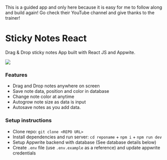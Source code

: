 This is a guided app and only here because it is easy for me to follow along and build again! Go check their YouTube channel and give thanks to the trainer!

# Sticky Notes React

Drag & Drop sticky notes App built with React JS and Appwite.

<img src="demo.gif"/>

### Features

- Drag and Drop notes anywhere on screen
- Save note data, position and color in database
- Change note color at anytime
- Autogrow note size as data is input
- Autosave notes as you add data.

### Setup instructions

- Clone repo: `git clone <REPO URL>`
- Install dependencies and run server: `cd reponame` + `npm i` + `npm run dev`
- Setup Appwrite backend with database (See database details below)
- Create `.env` file (use `.env.example` as a reference) and update appwrite credentials
